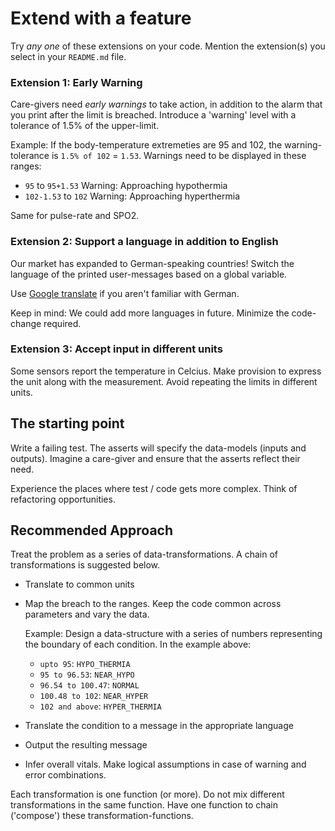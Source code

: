 
# Extend with a feature

Try _any one_ of these extensions on your code.
Mention the extension(s) you select in your `README.md` file.

### Extension 1: Early Warning

Care-givers need _early warnings_ to take action,
in addition to the alarm that you print after the limit is breached.
Introduce a 'warning' level with a tolerance of 1.5% of the upper-limit.

Example: If the body-temperature extremeties are 95 and 102, the warning-tolerance is `1.5% of 102` = `1.53`.
Warnings need to be displayed in these ranges:
- `95` to `95+1.53` Warning: Approaching hypothermia
- `102-1.53` to `102` Warning: Approaching hyperthermia

Same for pulse-rate and SPO2.

### Extension 2: Support a language in addition to English

Our market has expanded to German-speaking countries!
Switch the language of the printed user-messages based on a global variable.

Use [Google translate](https://translate.google.com/?sl=en&tl=de&op=translate)
if you aren't familiar with German.

Keep in mind: We could add more languages in future. Minimize the code-change required.

### Extension 3: Accept input in different units

Some sensors report the temperature in Celcius.
Make provision to express the unit along with the measurement.
Avoid repeating the limits in different units.

## The starting point

Write a failing test. The asserts will specify the data-models (inputs and outputs). Imagine a care-giver and ensure that the asserts reflect their need.

Experience the places where test / code gets more complex. Think of refactoring opportunities.

## Recommended Approach

Treat the problem as a series of data-transformations.
A chain of transformations is suggested below.

- Translate to common units

- Map the breach to the ranges. Keep the code common across parameters and vary the data.
    
    Example: Design a data-structure with a series of numbers representing the boundary of each condition.
    In the example above: 
    - `upto 95`: `HYPO_THERMIA`
    - `95 to 96.53`: `NEAR_HYPO`
    - `96.54 to 100.47`: `NORMAL`
    - `100.48 to 102`: `NEAR_HYPER`
    - `102 and above`: `HYPER_THERMIA`

- Translate the condition to a message in the appropriate language

- Output the resulting message

- Infer overall vitals. Make logical assumptions in case of warning and error combinations.

Each transformation is one function (or more).
Do not mix different transformations in the same function.
Have one function to chain ('compose') these transformation-functions.
